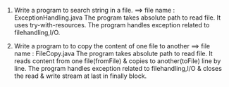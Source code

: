 1. Write a program to search string in a file.
==> file name : ExceptionHandling.java
    The program takes absolute path to read file.
    It uses try-with-resources.
    The program handles exception related to filehandling,I/O.

2. Write a program to to copy the content of one file to another
==> file name : FileCopy.java
    The program takes absolute path to read file.
    It reads content from one file(fromFile) & copies to another(toFile) line by line.
    The program handles exception related to filehandling,I/O & closes the read & write stream at last in finally block.
